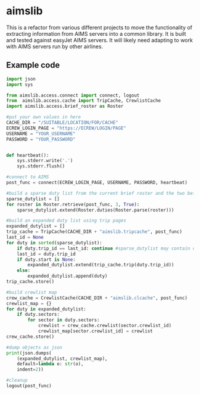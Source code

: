 # aimslib #

This is a refactor from various different projects to move the functionality of
extracting information from AIMS servers into a common library. It is built and
tested against easyJet AIMS servers. It will likely need adapting to work with
AIMS servers run by other airlines.

## Example code ###
```python
import json
import sys

from aimslib.access.connect import connect, logout
from  aimslib.access.cache import TripCache, CrewlistCache
import aimslib.access.brief_roster as Roster

#put your own values in here
CACHE_DIR = "/SUITABLE/LOCATION/FOR/CACHE"
ECREW_LOGIN_PAGE = "https://ECREW/LOGIN/PAGE"
USERNAME = "YOUR_USERNAME"
PASSWORD = "YOUR_PASSWORD"


def heartbeat():
    sys.stderr.write('.')
    sys.stderr.flush()

#connect to AIMS
post_func = connect(ECREW_LOGIN_PAGE, USERNAME, PASSWORD, heartbeat)

#build a sparse duty list from the current brief roster and the two before
sparse_dutylist = []
for roster in Roster.retrieve(post_func, 3, True):
    sparse_dutylist.extend(Roster.duties(Roster.parse(roster)))

#build an expanded duty list using trip pages
expanded_dutylist = []
trip_cache = TripCache(CACHE_DIR + "aimslib.tripcache", post_func)
last_id = None
for duty in sorted(sparse_dutylist):
    if duty.trip_id == last_id: continue #sparse_dutylist may contain duplicates
    last_id = duty.trip_id
    if duty.start is None:
        expanded_dutylist.extend(trip_cache.trip(duty.trip_id))
    else:
        expanded_dutylist.append(duty)
trip_cache.store()

#build crewlist map
crew_cache = CrewlistCache(CACHE_DIR + "aimslib.clcache", post_func)
crewlist_map = {}
for duty in expanded_dutylist:
    if duty.sectors:
        for sector in duty.sectors:
            crewlist = crew_cache.crewlist(sector.crewlist_id)
            crewlist_map[sector.crewlist_id] = crewlist
crew_cache.store()

#dump objects as json
print(json.dumps(
    (expanded_dutylist, crewlist_map),
    default=lambda o: str(o),
    indent=2))

#cleanup
logout(post_func)


```
